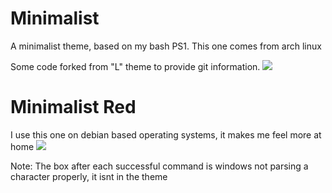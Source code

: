 # Minimalist 
A minimalist theme, based on my bash PS1. This one comes from arch linux

Some code forked from "L" theme to provide git information.
<img src='http://i57.tinypic.com/wcd3so.png' />


# Minimalist Red
I use this one on debian based operating systems, it makes me feel more at home
<img src='http://i57.tinypic.com/14maz4m.png' />

Note: The box after each successful command is windows not parsing a character properly, it isnt in the theme

